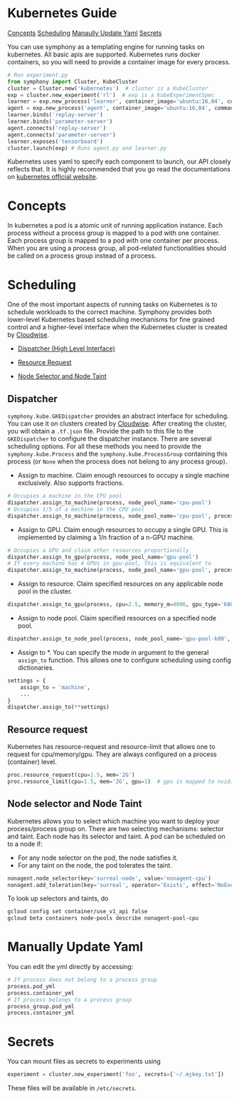 # Kubernetes Guide
[Concepts](#concepts)
[Scheduling](#scheduling)
[Manaully Update Yaml](#manually-update-yaml)
[Secrets](#secrets)

You can use symphony as a templating engine for running tasks on kubernetes. All basic apis are supported. Kubernetes runs docker containers, so you will need to provide a container image for every process. 
```python
# Run experiment.py
from symphony import Cluster, KubeCluster
cluster = Cluster.new('kubernetes')  # cluster is a KubeCluster
exp = cluster.new_experiment('rl')  # exp is a KubeExperimentSpec
learner = exp.new_process('learner', container_image='ubuntu:16,04', command='python', args=['learner.py'])
agent = exp.new_process('agent', container_image='ubuntu:16,04', command='python', args=['agent.py', '--env', 'half-cheetah']) # agent, learner are a KubeProcessSpec
learner.binds('replay-server')
learner.binds('parameter-server')
agent.connects('replay-server')
agent.connects('parameter-server')
learner.exposes('tensorboard')
cluster.launch(exp) # Runs agent.py and learner.py
```
Kubernetes uses yaml to specify each component to launch, our API closely reflects that. It is highly recommended that you go read the documentations on [kubernetes official website](https://kubernetes.io). 

# Concepts
In kubernetes a pod is a atomic unit of running application instance. Each process without a process group is mapped to a pod with one container. Each process group is mapped to a pod with one container per process. When you are using a process group, all pod-related functionalities should be called on a process group instead of a process. 

# Scheduling
One of the most important aspects of running tasks on Kubernetes is to schedule workloads to the correct machine. Symphony provides both lower-level Kubernetes based scheduling mechanisms for fine grained control and a higher-level interface when the Kubernetes cluster is created by [Cloudwise](https://github.com/SurrealAI/cloudwise).

* [Dispatcher (High Level Interface)](#dispatcher)

* [Resource Request](#resource-request)
* [Node Selector and Node Taint](#node-selector-and-node-taint)

## Dispatcher
`symphony.kube.GKEDispatcher` provides an abstract interface for scheduling. You can use it on clusters created by [Cloudwise](https://github.com/SurrealAI/cloudwise). After creating the cluster, you will obtain a `.tf.json` file. Provide the path to this file to the `GKEDispatcher` to configure the dispatcher instance. There are several scheduling options. For all these methods you need to provide the `symphony.kube.Process` and the `symphony.kube.ProcessGroup` containing this process (or `None` when the process does not belong to any process group).

* Assign to machine. Claim enough resources to occupy a single machine exclusively. Also supports fractions.
```python
# Occupies a machine in the CPU pool
dispatcher.assign_to_machine(process, node_pool_name='cpu-pool')
# Occupies 1/5 of a machine in the CPU pool
dispatcher.assign_to_machine(process, node_pool_name='cpu-pool', process_per_machine=5)
```
* Assign to GPU. Claim enough resources to occupy a single GPU. This is implemented by claiming a 1/n fraction of a n-GPU machine.
```python
# Occupies a GPU and claim other resources proportionally
dispatcher.assign_to_gpu(process, node_pool_name='gpu-pool')
# If every machine has 4 GPUs in gpu-pool, this is equivalent to
dispatcher.assign_to_machine(process, node_pool_name='gpu-pool', process_per_machine=4)
```
* Assign to resource. Claim specified resources on any applicable node pool in the cluster.
```python
dispatcher.assign_to_gpu(process, cpu=2.5, memory_m=4096, gpu_type='k80', gpu_count=2)
```
* Assign to node pool. Claim specified resources on a specified node pool.
```python
dispatcher.assign_to_node_pool(process, node_pool_name='gpu-pool-k80', cpu=2.5, memory_m=4096, gpu_count=2)
```
* Assign to \*. You can specify the mode in argument to the general `assign_to` function. This allows one to configure scheduling using config dictionaries.
```python
settings = {
    assign_to = 'machine',
    ...
}
dispatcher.assign_to(**settings)
```

## Resource request
Kubernetes has resource-request and resource-limit that allows one to request for cpu/memory/gpu. They are always configured on a process (container) level.
```python
proc.resource_request(cpu=1.5, mem='2G')
proc.resource_limit(cpu=1.5, mem='2G', gpu=1)  # gpu is mapped to nvidia.com/gpu
```

## Node selector and Node Taint
Kubernetes allows you to select which machine you want to deploy your process/process group on. There are two selecting mechanisms: selector and taint. Each node has its selector and taint. A pod can be scheduled on to a node if:
* For any node selector on the pod, the node satisfies it.
* For any taint on the node, the pod tolerates the taint.
```python
nonagent.node_selector(key='surreal-node', value='nonagent-cpu')
nonagent.add_toleration(key='surreal', operator='Exists', effect='NoExecute')
```
To look up selectors and taints, do 
```bash
gcloud config set container/use_v1_api false
gcloud beta containers node-pools describe nonagent-pool-cpu
```

# Manually Update Yaml
You can edit the yml directly by accessing:
```python
# If process does not belong to a process group
process.pod_yml
process.container_yml
# If process belongs to a process group
process_group.pod_yml
process.container_yml
```

# Secrets
You can mount files as secrets to experiments using 
```python
experiment = cluster.new_experiment('foo', secrets=['~/.mjkey.txt'])
```
These files will be available in `/etc/secrets`.
